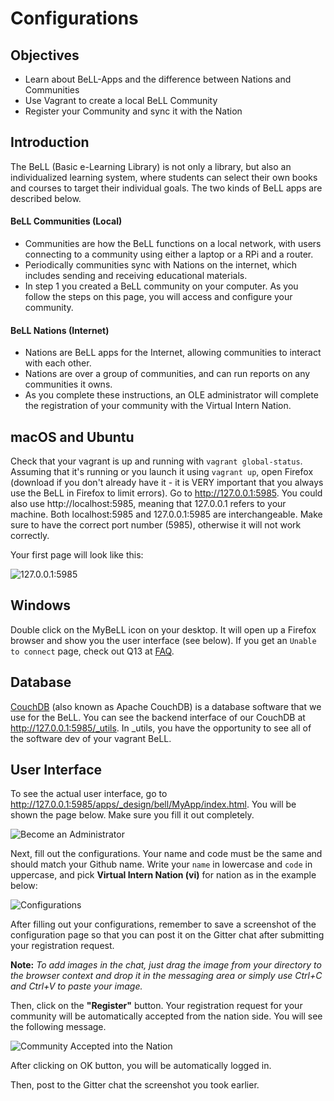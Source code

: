 # Configurations

## Objectives

* Learn about BeLL-Apps and the difference between Nations and Communities
* Use Vagrant to create a local BeLL Community
* Register your Community and sync it with the Nation

## Introduction

The BeLL (Basic e-Learning Library) is not only a library, but also an individualized learning system, where students can select their own books and courses to target their individual goals. The two kinds of BeLL apps are described below.

#### BeLL Communities (Local)

* Communities are how the BeLL functions on a local network, with users connecting to a community using either a laptop or a RPi and a router.
* Periodically communities sync with Nations on the internet, which includes sending and receiving educational materials.
* In step 1 you created a BeLL community on your computer. As you follow the steps on this page, you will access and configure your community.

#### BeLL Nations (Internet)

* Nations are BeLL apps for the Internet, allowing communities to interact with each other.
* Nations are over a group of communities, and can run reports on any communities it owns.
* As you complete these instructions, an OLE administrator will complete the registration of your community with the Virtual Intern Nation.

## macOS and Ubuntu

Check that your vagrant is up and running with `vagrant global-status`. Assuming that it's running or you launch it using `vagrant up`, open Firefox (download if you don't already have it - it is VERY important that you always use the BeLL in Firefox to limit errors). Go to http://127.0.0.1:5985. You could also use http://localhost:5985, meaning that 127.0.0.1 refers to your machine. Both localhost:5985 and 127.0.0.1:5985 are interchangeable. Make sure to have the correct port number (5985), otherwise it will not work correctly.

Your first page will look like this:

![127.0.0.1:5985](images/vi-127.0.0.1-5985.png)

## Windows

Double click on the MyBeLL icon on your desktop. It will open up a Firefox browser and show you the user interface (see below).  If you get an `Unable to connect` page, check out Q13 at [FAQ](vi-faq.md#Technical_Questions).

## Database
[CouchDB](https://en.wikipedia.org/wiki/CouchDB) (also known as Apache CouchDB) is a database software that we use for the BeLL. You can see the backend interface of our CouchDB at http://127.0.0.1:5985/_utils. In _utils, you have the opportunity to see all of the software dev of your vagrant BeLL.

## User Interface
To see the actual user interface, go to http://127.0.0.1:5985/apps/_design/bell/MyApp/index.html.
You will be shown the page below. Make sure you fill it out completely.

![Become an Administrator](images/vi-become-admin.png)

Next, fill out the configurations. Your name and code must be the same and should match your Github name. Write your `name` in lowercase and `code` in uppercase, and pick **Virtual Intern Nation (vi)** for nation as in the example below:

![Configurations](images/vi-configuration.png)

After filling out your configurations, remember to save a screenshot of the configuration page so that you can post it on the Gitter chat after submitting your registration request.

**Note:** *To add images in the chat, just drag the image from your directory to the browser context and drop it in the messaging area or simply use Ctrl+C and Ctrl+V to paste your image.*

Then, click on the **"Register"** button. Your registration request for your community will be automatically accepted from the nation side. You will see the following message.

![Community Accepted into the Nation](images/vi-registration-accepted.png)

After clicking on OK button, you will be automatically logged in.

Then, post to the Gitter chat the screenshot you took earlier.
